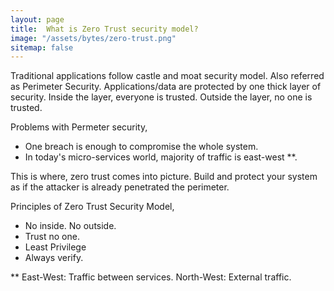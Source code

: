 ```yaml
---
layout: page
title:  What is Zero Trust security model?
image: "/assets/bytes/zero-trust.png"
sitemap: false
---
```


Traditional applications follow castle and moat security model. Also referred as Perimeter Security. Applications/data are protected by one thick layer of security. Inside the layer, everyone is trusted. Outside the layer, no one is trusted.

Problems with Permeter security,

- One breach is enough to compromise the whole system.
- In today's micro-services world, majority of traffic is east-west **.

This is where, zero trust comes into picture. Build and protect your system as if the attacker is already penetrated the perimeter.

Principles of Zero Trust Security Model,

- No inside. No outside.
- Trust no one.
- Least Privilege
- Always verify.

** East-West: Traffic between services. North-West: External traffic.